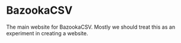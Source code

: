 # BazookaCSV 

The main website for BazookaCSV. Mostly we should treat this as an
experiment in creating a website.

